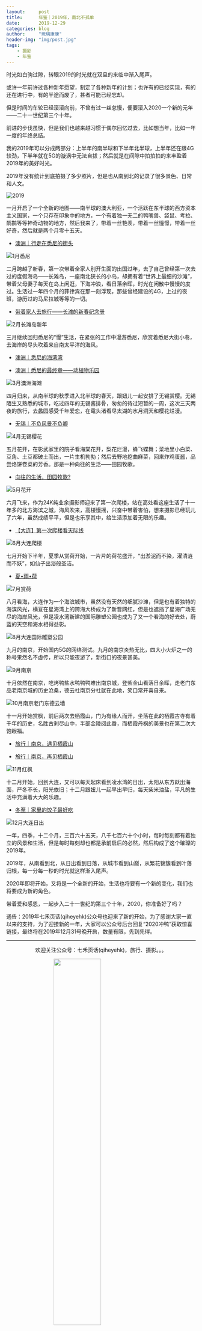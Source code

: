 ```yaml
---
layout:     post
title:      年鉴｜2019年，南北不孤单
date:       2019-12-29
categories: blog
author:     "琉璃康康"
header-img: "img/post.jpg"
tags:
    - 摄影
    - 年鉴
---
```


<style>
img{
  display:block;
  margin:0
  auto;
}
</style>

<meta name="referrer" content="never">

时光如白驹过隙，转眼2019的时光就在双旦的来临中渐入尾声。

或许一年前许过各种新年愿望，制定了各种新年的计划；也许有的已经实现，有的还在进行中，有的半途而废了，甚者可能已经忘却。

但是时间的车轮已经滚滚向前，不曾有过一丝怠慢，便要滚入2020一个新的元年——二十一世纪第三个十年。

前进的步伐虽快，但是我们也越来越习惯于偶尔回忆过去，比如想当年，比如一年一度的年终总结。

我的2019年可以分成两部分：上半年的南半球和下半年北半球，上半年还在跟4G较劲，下半年就在5G的漩涡中无法自拔；然后就是在间隙中拍拍拍的来丰盈着2019年的美好时光。

2019年没有统计到底拍摄了多少照片，但是也从南到北的记录了很多景色、日常和人文。

![2019][1]

一月开启了一个全新的地图——南半球的澳大利亚，一个活跃在东半球的西方资本主义国家，一个只存在印象中的地方，一个有着独一无二的鸭嘴兽、袋鼠、考拉、鸸鹋等等神奇动物的地方，然后我来了，带着一丝艳羡，带着一丝憧憬，带着一丝好奇，然后就是两个月零十五天。

- [澳洲｜行走在悉尼的街头](https://mp.weixin.qq.com/s/OFT8VUw5OGNK_Vp6cxlRuA)



![1月悉尼][2]


二月跨越了新春，第一次带着全家人别开生面的出国过年，去了自己曾经第一次去过的度假海岛——长滩岛，一座南北狭长的小岛，却拥有着“世界上最细的沙滩”，带着父母妻子每天在岛上闲逛，下海冲浪，看日落余晖，时光在闲散中慢慢的度过。生活过一年四个月的菲律宾在那一刻浮现，那些曾经建设的4G，上过的夜班，游历过的马尼拉城等等的一切。

- [带着家人去旅行——长滩的新春纪念册](https://mp.weixin.qq.com/s/84D0NvCg_DbNu-HXNszNZA)



![2月长滩岛新年][3]


三月继续回归悉尼的“慢”生活，在紧张的工作中漫游悉尼，欣赏着悉尼大街小巷，去海岸的尽头吹着来自南太平洋的海风。

- [澳洲｜悉尼的海湾湾](https://mp.weixin.qq.com/s/w2t677SmqQgq5D0pp3J6Yw)

- [澳洲｜悉尼的最终章——动植物乐园](https://mp.weixin.qq.com/s/tPBOqjBdiw-TvC2bJ98Okw)


![3月澳洲海滩][4]


四月归来，从南半球的秋季进入北半球的春天，跟妞儿一起安排了无锡赏樱。无锡陌生又熟悉的城市，吃过四年的无锡酱排骨，匆匆的待过短暂的一周，这次三天两夜的旅行，去蠡园感受千年爱恋，在鼋头渚看尽太湖的水月洞天和樱花烂漫。

- [无锡｜不负风景不负卿](https://mp.weixin.qq.com/s/LTt4-37rF1_zbx46U6VtTw)


![4月无锡樱花][5]


五月花开，在彰武家里的院子看海棠花开，梨花烂漫，蜂飞蝶舞；菜地里小白菜、豆角、土豆都破土而出，一片生机勃勃；然后去野地挖曲麻菜，回来炸鸡蛋酱，品尝烙饼卷菜的芳香。那是一种向往的生活——田园牧歌。

- [向往的生活，田园牧歌?](https://mp.weixin.qq.com/s/KMg80ZBZ5oVxCjXKiudNEQ)


![5月花开][6]


六月飞来，作为24K纯业余摄影师迎来了第一次爬楼，站在高处看这座生活了十一年多的北方海滨之城，海风吹来，高楼慢摇，兴奋中带着害怕，想来摄影已经玩儿了六年，虽然成绩平平，但是也乐享其中，给生活添加着无限的乐趣。

- [【大连】第一次爬楼看天际线](https://mp.weixin.qq.com/s/gs7LQ1EzIvHiw5_mmLWAbw)


![6月大连爬楼][7]


七月开始下半年，夏季从赏荷开始，一片片的荷花盛开，“出淤泥而不染，濯清涟而不妖”，如仙子出浴般圣洁。

- [夏•雨•荷](https://mp.weixin.qq.com/s/k1lslKyfHr5z2fyNnPDynA)


![7月赏荷][8]


八月看海，大连作为一个海滨城市，虽然没有天然的细腻沙滩，但是也有着独特的海滨风光，横亘在星海湾上的跨海大桥成为了新晋网红，但是也遮挡了星海广场无尽的海岸风光，但是凌水湾新建的国际雕塑公园也成为了又一个看海的好去处，蔚蓝的天空和海水相得益彰。

![8月大连国际雕塑公园][9]


九月的南京，开始国内5G的网络测试。九月的南京炎热无比，四大小火炉之一的称号果然名不虚传，所以只能夜游了，新街口的夜景甚美。

![9月南京][10]


十月依然在南京，吃烤鸭盐水鸭鸭鸭难出南京城，登紫金山看落日余晖，走老门东品老南京城的历史沧桑，德云社南京分社就在此地，笑口常开喜自来。

![10月南京老门东德云墙][11]


十一月开始赏枫，前后两次去栖霞山，门为有缘人而开，坐落在此的栖霞古寺有着千年的历史，名胜古刹尽山中，半部金陵阅此番，而栖霞丹枫的美景也在第二次大饱眼福。

- [旅行｜南京，遇见栖霞山](https://mp.weixin.qq.com/s/-l7ZRY_uj7YZkTMSKbYpUg)

- [旅行｜南京，再见栖霞山](https://mp.weixin.qq.com/s/DNrQfYo4kIVLqB2zPCoqjA)


![11月红枫][12]


十二月开始，回到大连，又可以每天起床看到凌水湾的日出，太阳从东方跃出海面，严冬不长，阳光依旧；十二月跟妞儿一起早出早归，每天柴米油盐，平凡的生活中充满着大大的乐趣。

- [冬至｜家里的饺子最好吃](https://mp.weixin.qq.com/s/gXKGxufU6v7zORaWENiTRg)


![12月大连日出][13]


一年，四季，十二个月，三百六十五天，八千七百六十个小时，每时每刻都有着独立的风景和生活，但是每时每刻却也都是承前启后的必然，然后构成了这个璀璨的2019年。

2019年，从南看到北，从日出看到日落，从城市看到山巅，从繁花锦簇看到叶落归根，每一分每一秒的时光就这样渐入尾声。

2020年即将开始，又将是一个全新的开始，生活也将要有一个新的变化，我们也将要成为新的角色。

带着爱和感恩，一起步入二十一世纪的第三个十年，2020，你准备好了吗？

通告：2019年七禾页话(qiheyehk)公众号也迎来了新的开始，为了感谢大家一直以来的支持，为了迎接新的一年，大家可以公众号后台回复“2020冲鸭”获取惊喜链接，最终将在2019年12月31号晚开启，数量有限，先到先得。

------------
<p align="center">欢迎关注公众号：七禾页话(qiheyehk)，旅行、摄影。。。</p>
<img src="https://mmbiz.qpic.cn/mmbiz_jpg/QqiaFS6NT0eAaCjLpPgUZricqK7lIOO3hYEYIbjibRlYaiaTsib0reaQfQTmaibVw2QqZLibBWpCHJdg0v3V7yX8sQgWw/0?wx_fmt=jpeg" width="50%"/>


[1]:https://mmbiz.qpic.cn/mmbiz_jpg/QqiaFS6NT0eAxDdGmjgquIURq1YCeMdGAHh1ehkt9znMybEcw15ZGiaFIJliaRicU7D2SOtWiaQpQL5QHuwWm8cXPQw/0?wx_fmt=jpeg


[2]:https://mmbiz.qpic.cn/mmbiz_jpg/QqiaFS6NT0eAxDdGmjgquIURq1YCeMdGAVtIaqmxPOVpWLaBnCTTiaoOk8Aj3hCywlVSOlZHrEhzvuYPsYdlefFw/0?wx_fmt=jpeg


[3]:https://mmbiz.qpic.cn/mmbiz_jpg/QqiaFS6NT0eAxDdGmjgquIURq1YCeMdGAc4nLW6Vz4mmmT41vOI5qiapgelaVtSNfhuiaJAiaIoSXcw1LBgTaqeOSQ/0?wx_fmt=jpeg


[4]:https://mmbiz.qpic.cn/mmbiz_jpg/QqiaFS6NT0eAxDdGmjgquIURq1YCeMdGAdZ5CgO7CspQbREl7voPkwVxzgoTO0sTmTaOm8UqU5mGib5XNzTISMBg/0?wx_fmt=jpeg


[5]:https://mmbiz.qpic.cn/mmbiz_jpg/QqiaFS6NT0eAxDdGmjgquIURq1YCeMdGAo3fzJVaZUPLLMjlOVOxhe9XZ1icY2yWdQkgmPWlxCjf9ric2V0gSOUfg/0?wx_fmt=jpeg


[6]:https://mmbiz.qpic.cn/mmbiz_jpg/QqiaFS6NT0eAxDdGmjgquIURq1YCeMdGAyR75lr8dWWiaNBlawunz0zgdnvcLECK6kX8YXXjUDbnXWsWCJ4lZbdA/0?wx_fmt=jpeg


[7]:https://mmbiz.qpic.cn/mmbiz_jpg/QqiaFS6NT0eAxDdGmjgquIURq1YCeMdGAGIvfmJCQdlINTNAry2R0UmFSmEQSyIiaibu8kwH0Palh3uY3PLibWtC8A/0?wx_fmt=jpeg


[8]:https://mmbiz.qpic.cn/mmbiz_jpg/QqiaFS6NT0eAxDdGmjgquIURq1YCeMdGAJJngj0nVicCeGypDI0rmmpibHEOKm5CETIVJPofjav4tUIqSY8uQIc6A/0?wx_fmt=jpeg


[9]:https://mmbiz.qpic.cn/mmbiz_jpg/QqiaFS6NT0eAxDdGmjgquIURq1YCeMdGALsa7VEGxBUGfqbvm41dOYicL5jfO6Wb2YOpAzUZVMrKckiafVI7uVAWg/0?wx_fmt=jpeg


[10]:https://mmbiz.qpic.cn/mmbiz_jpg/QqiaFS6NT0eAxDdGmjgquIURq1YCeMdGAicFAgNVxJTSEiaWiba1L8euOuEltR35HeJiaN05wAMIsbdCDJ7klrIxiarA/0?wx_fmt=jpeg


[11]:https://mmbiz.qpic.cn/mmbiz_jpg/QqiaFS6NT0eAxDdGmjgquIURq1YCeMdGApDdAdxDqpgRfUd1ol0ZqVYU4pSPUMaLjYC5akicibVyrnDpaxSufJkTA/0?wx_fmt=jpeg


[12]:https://mmbiz.qpic.cn/mmbiz_jpg/QqiaFS6NT0eAxDdGmjgquIURq1YCeMdGAkTqI3C7dmMIzKIxd8V2LibFuSvBiaOMlqHcVbuYJ99Tk9SJuCksvdjJA/0?wx_fmt=jpeg


[13]:https://mmbiz.qpic.cn/mmbiz_jpg/QqiaFS6NT0eAxDdGmjgquIURq1YCeMdGARsicyllgEKLPlpicKIHfNn3TaFTmtWDb6Lias6szu0wlsicavnXePKLkhw/0?wx_fmt=jpeg



